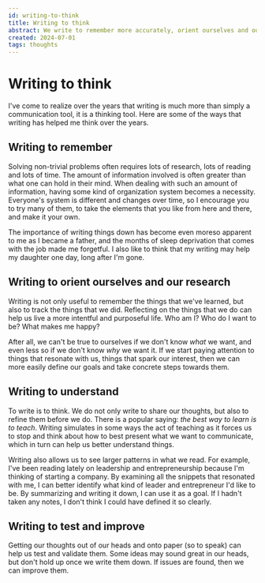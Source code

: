 ```yaml
---
id: writing-to-think
title: Writing to think
abstract: We write to remember more accurately, orient ourselves and our work, understand better, and evaluate what we think more objectively.
created: 2024-07-01
tags: thoughts
---
```


# Writing to think
I've come to realize over the years that writing is much more than simply a communication tool, it is a thinking tool. Here are some of the ways that writing has helped me think over the years.

## Writing to remember
Solving non-trivial problems often requires lots of research, lots of reading and lots of time. The amount of information involved is often greater than what one can hold in their mind. When dealing with such an amount of information, having some kind of organization system becomes a necessity. Everyone's system is different and changes over time, so I encourage you to try many of them, to take the elements that you like from here and there, and make it your own.

The importance of writing things down has become even moreso apparent to me as I became a father, and the months of sleep deprivation that comes with the job made me forgetful. I also like to think that my writing may help my daughter one day, long after I'm gone.

## Writing to orient ourselves and our research
Writing is not only useful to remember the things that we've learned, but also to track the things that we did. Reflecting on the things that we do can help us live a more intentful and purposeful life. Who am I? Who do I want to be? What makes me happy?

After all, we can't be true to ourselves if we don't know *what* we want, and even less so if we don't know *why* we want it. If we start paying attention to things that resonate with us, things that spark our interest, then we can more easily define our goals and take concrete steps towards them.

## Writing to understand
To write is to think. We do not only write to share our thoughts, but also to refine them before we do. There is a popular saying: *the best way to learn is to teach*. Writing simulates in some ways the act of teaching as it forces us to stop and think about how to best present what we want to communicate, which in turn can help us better understand things.

Writing also allows us to see larger patterns in what we read. For example, I've been reading lately on leadership and entrepreneurship because I'm thinking of starting a company. By examining all the snippets that resonated with me, I can better identify what kind of leader and entrepreneur I'd like to be. By summarizing and writing it down, I can use it as a goal. If I hadn't taken any notes, I don't think I could have defined it so clearly.

## Writing to test and improve
Getting our thoughts out of our heads and onto paper (so to speak) can help us test and validate them. Some ideas may sound great in our heads, but don't hold up once we write them down. If issues are found, then we can improve them.

<!-- Like many skills, writing improves through practice and a willingness to accept and learn from criticism. -->
